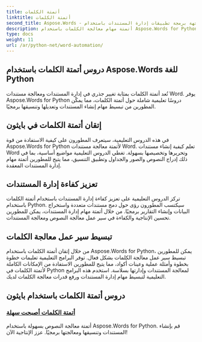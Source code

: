 ```yaml
---
title: أتمتة الكلمات
linktitle: أتمتة الكلمات
second_title: Aspose.Words - واجهة برمجة تطبيقات إدارة المستندات باستخدام Python
description: أتمتة مهام معالجة الكلمات باستخدام Aspose.Words for Python. قم بتبسيط إدارة المستندات وتعزيز الكفاءة في أتمتة الكلمات.
type: docs
weight: 11
url: /ar/python-net/word-automation/
---
```

## دروس أتمتة الكلمات باستخدام Aspose.Words للغة Python

تُعد أتمتة الكلمات بمثابة تغيير جذري في إدارة المستندات ومعالجة مستندات Word. يوفر Aspose.Words for Python دروسًا تعليمية شاملة حول أتمتة الكلمات، مما يمكّن المطورين من تبسيط مهام إنشاء المستندات وتعديلها وتنسيقها برمجيًا.

## إتقان أتمتة الكلمات في بايثون

في هذه الدروس التعليمية، سيتعرف المطورون على كيفية الاستفادة من قوة Aspose.Words for Python لأتمتة معالجة مستندات Word. تعلم كيفية إنشاء مستندات Word وتحريرها وتخصيصها بسهولة. تغطي الدروس التعليمية مواضيع أساسية، بما في ذلك إدراج النصوص والصور والجداول وتطبيق التنسيق، مما يتيح للمطورين أتمتة مهام إدارة المستندات المعقدة.

## تعزيز كفاءة إدارة المستندات

تركز الدروس التعليمية على تعزيز كفاءة إدارة المستندات باستخدام أتمتة الكلمات باستخدام Python. سيكتسب المطورون رؤى حول دمج مستندات متعددة واستخراج البيانات وإنشاء التقارير برمجيًا. من خلال أتمتة مهام إدارة المستندات، يمكن للمطورين تحسين الإنتاجية والكفاءة في سير عمل معالجة النصوص ومعالجة المستندات.

## تبسيط سير عمل معالجة الكلمات

من خلال إتقان أتمتة الكلمات باستخدام Aspose.Words for Python، يمكن للمطورين تبسيط سير عمل معالجة الكلمات بشكل فعال. توفر البرامج التعليمية تعليمات خطوة بخطوة وأمثلة عملية وعينات أكواد، مما يتيح للمطورين الاستفادة من الإمكانات الكاملة لأتمتة الكلمات في Python لمعالجة المستندات وإدارتها بسلاسة. استخدم هذه البرامج التعليمية لتبسيط مهام إدارة المستندات ورفع قدرات معالجة الكلمات لديك.

## دروس أتمتة الكلمات باستخدام بايثون
### [أتمتة الكلمات أصبحت سهلة](./word-automation-made-easy/)
أتمتة معالجة النصوص بسهولة باستخدام Aspose.Words for Python. قم بإنشاء المستندات وتنسيقها ومعالجتها برمجيًا. عزز الإنتاجية الآن!